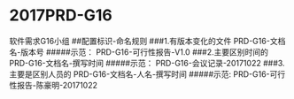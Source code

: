 # 2017PRD-G16
软件需求G16小组
##配置标识-命名规则
###1.有版本变化的文件
PRD-G16-文档名-版本号
#####示范：
PRD-G16-可行性报告-V1.0
###2.主要区别时间的
PRD-G16-文档名-撰写时间
#####示范：
PRD-G16-会议记录-20171022
###3.主要是区别人员的
PRD-G16-文档名-人名-撰写时间
#####示范:
PRD-G16-可行性报告-陈豪明-20171022


